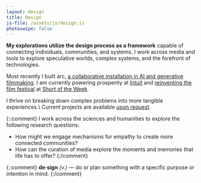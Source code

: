 ```yaml
---
layout: design
title: Design
js-file: /assets/js/design.js
photoswipe: false
---
```

**My explorations utilize the design process as a framework** capable of connecting individuals, communities, and systems. I work across media and tools to explore speculative worlds, complex systems, and the forefront of technologies. 

Most recently I built arc, [a collaborative installation in AI and generative filmmaking](https://arc.jelias.me). I am currently powering prosperity at [Intuit](https://quickbooks.intuit.com/) and [reinventing the film festival](https://www.shortoftheweek.com/news/the-biggest-thing-weve-ever-done/) at [Short of the Week](https://www.shortoftheweek.app/).

I thrive on breaking down complex problems into more tangible experiences.\\
Current projects are available [upon request](mailto&#58;&#106;&#64;%6Ae%6Cia%7&#51;&#46;%6De?subject=Howdy).


{::comment}
I work across the sciences and humanities to explore the following research questions:

- How might we engage mechanisms for empathy to create more connected communities?
- How can the curation of media explore the moments and memories that life has to offer?
{:/comment}

{::comment}
**de·sign** _(v.)_ — do or plan something with a specific purpose or intention in mind.
{:/comment}
